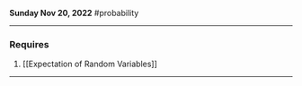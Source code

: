 **Sunday Nov 20, 2022** #probability

---

### Requires

1. [[Expectation of Random Variables]]

---

